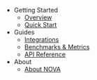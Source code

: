 - Getting Started
  - [Overview](/)
  - [Quick Start](quickstart.md)
- Guides
  - [Integrations](integrations.md)
  - [Benchmarks & Metrics](benchmarks.md)
  - [API Reference](api-reference.md)
- About
  - [About NOVA](about.md)
